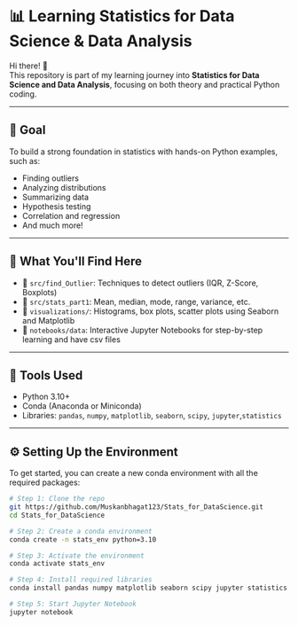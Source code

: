 # 📊 Learning Statistics for Data Science & Data Analysis

Hi there! 👋  
This repository is part of my learning journey into **Statistics for Data Science and Data Analysis**, focusing on both theory and practical Python coding.

---

## 🎯 Goal

To build a strong foundation in statistics with hands-on Python examples, such as:

- Finding outliers
- Analyzing distributions
- Summarizing data
- Hypothesis testing
- Correlation and regression
- And much more!

---

## 🧠 What You'll Find Here

- 📁 `src/find_Outlier`: Techniques to detect outliers (IQR, Z-Score, Boxplots)
- 📁 `src/stats_part1`: Mean, median, mode, range, variance, etc.
- 📁 `visualizations/`: Histograms, box plots, scatter plots using Seaborn and Matplotlib
- 📁 `notebooks/data`: Interactive Jupyter Notebooks for step-by-step learning and have csv files

---

## 🔧 Tools Used

- Python 3.10+
- Conda (Anaconda or Miniconda)
- Libraries: `pandas`, `numpy`, `matplotlib`, `seaborn`, `scipy`, `jupyter`,`statistics`

---

## ⚙️ Setting Up the Environment

To get started, you can create a new conda environment with all the required packages:

```bash
# Step 1: Clone the repo
git https://github.com/Muskanbhagat123/Stats_for_DataScience.git
cd Stats_for_DataScience

# Step 2: Create a conda environment
conda create -n stats_env python=3.10

# Step 3: Activate the environment
conda activate stats_env

# Step 4: Install required libraries
conda install pandas numpy matplotlib seaborn scipy jupyter statistics

# Step 5: Start Jupyter Notebook
jupyter notebook
